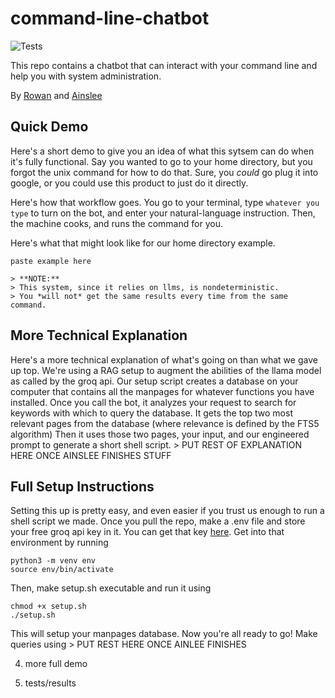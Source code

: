 # command-line-chatbot

![Tests](https://github.com/RowanGray472/cs181hw1/actions/workflows/tests.yml/badge.svg)
 
This repo contains a chatbot that can interact with your command line and help you with system administration.

By [Rowan](https://github.com/RowanGray472) and [Ainslee](https://github.com/ains-arch)


## Quick Demo

Here's a short demo to give you an idea of what this sytsem can do when it's fully functional.
Say you wanted to go to your home directory, but you forgot the unix command for how to do that.
Sure, you *could* go plug it into google, or you could use this product to just do it directly.

Here's how that workflow goes.
You go to your terminal, type `whatever you type` to turn on the bot, and enter your natural-language instruction.
Then, the machine cooks, and runs the command for you.

Here's what that might look like for our home directory example.

```
paste example here
```

    > **NOTE:**
    > This system, since it relies on llms, is nondeterministic. 
    > You *will not* get the same results every time from the same command. 


## More Technical Explanation

Here's a more technical explanation of what's going on than what we gave up top.
We're using a RAG setup to augment the abilities of the llama model as called by the groq api.
Our setup script creates a database on your computer that contains all the manpages for whatever functions you have installed.
Once you call the bot, it analyzes your request to search for keywords with which to query the database.
It gets the top two most relevant pages from the database (where relevance is defined by the FTS5 algorithm)
Then it uses those two pages, your input, and our engineered prompt to generate a short shell script.
    > PUT REST OF EXPLANATION HERE ONCE AINSLEE FINISHES STUFF


## Full Setup Instructions

Setting this up is pretty easy, and even easier if you trust us enough to run a shell script we made.
Once you pull the repo, make a .env file and store your free groq api key in it.
You can get that key [here](https://console.groq.com/keys).
Get into that environment by running

```
python3 -m venv env
source env/bin/activate
```

Then, make setup.sh executable and run it using

```
chmod +x setup.sh
./setup.sh
```

This will setup your manpages database.
Now you're all ready to go! Make queries using
    > PUT REST HERE ONCE AINLEE FINISHES

4. more full demo



5. tests/results



